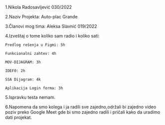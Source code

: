 1.Nikola Radosavljević 030/2022  


2.Naziv Projekta: Auto-plac Grande


3.Članovi mog tima: Aleksa Slavnić 019/2022


4.Izveštaj o tome koliko sam radio i koliko sati:

    Predlog rešenja u Figmi: 5h
  
    Funkcionalni zahtev: 4h
  
    MOV-DIJAGRAM: 3h
  
    IDEF0: 2h
    
    SSA Dijagram: 4k
  
    Aplikacija Login forma: 3h
  
  
5.Ispravku testa nemam.



6.Napomena da smo kolega i ja radili sve zajedno,održali bi zajedno video poziv preko Google Meet gde bi smo zajedno radili i pričali kako da uradimo dati projekat.

